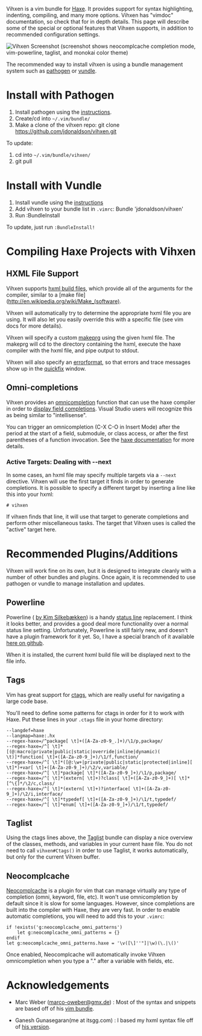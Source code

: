 Vihxen is a vim bundle for [Haxe](http://www.haxe.org).  It provides support
for syntax highlighting, indenting, compiling, and many more options.  Vihxen
has "vimdoc" documentation, so check that for in depth details.  This page will
describe some of the special or optional features that Vihxen supports, in
addition to recommended configuration settings.

![Vihxen Screenshot](http://i.imgur.com/JFvze.png)
(screenshot shows neocomplcache completion mode, vim-powerline, taglist, and monokai color theme)

The recommended way to install vihxen is using a bundle management system such
as [pathogen][] or
[vundle][].

# Install with Pathogen

1. Install pathogen using the [instructions][pathogen].
2. Create/cd into `~/.vim/bundle/`
3. Make a clone of the vihxen repo:
    git clone https://github.com/jdonaldson/vihxen.git

To update:

1. cd into `~/.vim/bundle/vihxen/`
2. git pull

# Install with Vundle

1. Install vundle using the [instructions][vundle]
2. Add vihxen to your bundle list in `.vimrc`:
    Bundle 'jdonaldson/vihxen'
3. Run :BundleInstall

To update, just run `:BundleInstall!`

[pathogen]:https://github.com/tpope/vim-pathogen

[vundle]:https://github.com/gmarik/vundle

# Compiling Haxe Projects with Vihxen

## HXML File Support
Vihxen supports [hxml build files](http://haxe.org/doc/compiler), which provide
all of the arguments for the compiler, similar to a  [make
file](http://en.wikipedia.org/wiki/Make_(software).

Vihxen will automatically try to determine the appropriate hxml file you are 
using.  It will also let you easily override this with a specific file
(see vim docs for more details).

Vihxen will specify a custom
[makeprg](http://vimdoc.sourceforge.net/htmldoc/options.html#'makeprg') using
the given hxml file. The makeprg will cd to the directory containing the hxml,
execute the haxe compiler with the hxml file, and pipe output to stdout.

Vihxen will also specify an
[errorformat](http://vimdoc.sourceforge.net/htmldoc/options.html#'errorformat'),
so that errors and trace messages show up in the
[quickfix](http://vimdoc.sourceforge.net/htmldoc/quickfix.html#quickfix)
window.

## Omni-completions

Vihxen provides an
[omnicompletion](http://vimdoc.sourceforge.net/htmldoc/version7.html#new-omni-completion)
function that can use the haxe compiler in order to [display field
completions](http://haxe.org/manual/completion).  Visual Studio users will
recognize this as being similar to "intellisense".

You can trigger an omnicompletion (C-X C-O in Insert Mode) after the period at
the start of a field, submodule, or class access, or after the first
parentheses of a function invocation. See the [haxe
documentation](http://haxe.org/manual/completion) for more details.

### Active Targets: Dealing with --next 

In some cases, an hxml file may specify multiple targets via a `--next`
directive.  Vihxen will use the first target it finds in order to generate
completions.  It is possible to specify a different target by
inserting a line like this into your hxml:

    # vihxen

If vihxen finds that line, it will use that target to generate completions and
perform other miscellaneous tasks.  The target that Vihxen uses is called the
"active" target here.

# Recommended Plugins/Additions

Vihxen will work fine on its own, but it is designed to integrate cleanly with
a number of other bundles and plugins. Once again, it is recommended to use
pathogen or vundle to manage installation and updates.

## Powerline

Powerline ( [by Kim Silkebækken](https://github.com/lokaltog)) is a handy
[status line](http://vimdoc.sourceforge.net/htmldoc/windows.html#status-line)
replacement.  I think it looks better, and provides a good deal more
functionality over a normal status line setting.  Unfortunately, Powerline is
still fairly new, and doesn't have a plugin framework for it yet.  So, I have a
special branch of it available [here on
github](https://github.com/jdonaldson/vim-powerline).

When it is installed, the current hxml build file will be displayed next to the
file info.

## Tags

Vim has great support for
[ctags](http://vimdoc.sourceforge.net/htmldoc/tagsrch.html), which are really
useful for navigating a large code base.

You'll need to define some patterns for ctags in order for it to work with
Haxe.  Put these lines in your `.ctags` file in your home directory:

    --langdef=haxe
    --langmap=haxe:.hx
    --regex-haxe=/^package[ \t]+([A-Za-z0-9_.]+)/\1/p,package/
    --regex-haxe=/^[ \t]*[(@:macro|private|public|static|override|inline|dynamic)( \t)]*function[ \t]+([A-Za-z0-9_]+)/\1/f,function/
    --regex-haxe=/^[ \t]*([@:\w+|private|public|static|protected|inline][ \t]*)+var[ \t]+([A-Za-z0-9_]+)/\2/v,variable/
    --regex-haxe=/^[ \t]*package[ \t]*([A-Za-z0-9_]+)/\1/p,package/
    --regex-haxe=/^[ \t]*(extern[ \t]+)?class[ \t]+([A-Za-z0-9_]+)[ \t]*[^\{]*/\2/c,class/
    --regex-haxe=/^[ \t]*(extern[ \t]+)?interface[ \t]+([A-Za-z0-9_]+)/\2/i,interface/
    --regex-haxe=/^[ \t]*typedef[ \t]+([A-Za-z0-9_]+)/\1/t,typedef/
    --regex-haxe=/^[ \t]*enum[ \t]+([A-Za-z0-9_]+)/\1/t,typedef/


## Taglist

Using the ctags lines above, the
[Taglist](https://github.com/vim-scripts/taglist.vim) bundle can display a nice
overview of the classes, methods, and variables in your current haxe file.  You
do not need to call `vihxen#Ctags()` in order to use Taglist, it works
automatically, but only for the current Vihxen buffer.

## Neocomplcache

[Neocomplcache](https://github.com/Shougo/neocomplcache) is a
plugin for vim that can manage virtually any type of
completion (omni, keyword, file, etc). It won't use omnicompletion by default
since it is slow for some languages.  However, since completions are built into
the compiler with Haxe, they are very fast.  In order to enable automatic
completions, you will need to add this to your `.vimrc`:

    if !exists('g:neocomplcache_omni_patterns')
        let g:neocomplcache_omni_patterns = {}
    endif
    let g:neocomplcache_omni_patterns.haxe = '\v([\]''"]|\w)(\.|\()'

Once enabled, Neocomplcache will automatically invoke Vihxen omnicompletion
when you type a "." after a variable with fields, etc.

# Acknowledgements
* Marc Weber (marco-oweber@gmx.de) : Most of the syntax and snippets are based 
off of his [vim bundle](https://github.com/MarcWeber/vim-haxe).

* Ganesh Gunasegaran(me at itsgg.com) : I based my hxml syntax file off of [his
version](http://lists.motion-twin.com/pipermail/haxe/2008-July/018220.html).

